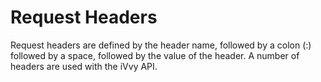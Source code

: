 # Request Headers

Request headers are defined by the header name, followed by a colon \(:\) followed by a space, followed by the value of the header. A number of headers are used with the iVvy API.

